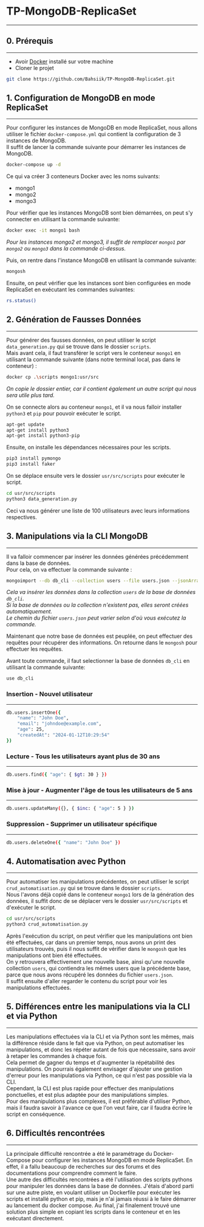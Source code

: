 # TP-MongoDB-ReplicaSet

___

## 0. Prérequis

___

- Avoir [Docker](https://docs.docker.com/get-docker/) installé sur votre machine
- Cloner le projet

```bash
git clone https://github.com/Bahsiik/TP-MongoDB-ReplicaSet.git
```

## 1. Configuration de MongoDB en mode ReplicaSet

___

Pour configurer les instances de MongoDB en mode ReplicaSet, nous allons utiliser le fichier `docker-compose.yml` qui
contient la configuration de 3 instances de MongoDB. <br> Il suffit de lancer la commande suivante pour démarrer les instances de MongoDB.

```bash
docker-compose up -d
```

Ce qui va créer 3 conteneurs Docker avec les noms suivants:

- mongo1
- mongo2
- mongo3

Pour vérifier que les instances MongoDB sont bien démarrées, on peut s'y connecter en utilisant la commande suivante:

```bash
docker exec -it mongo1 bash
```

_Pour les instances mongo2 et mongo3, il suffit de remplacer `mongo1` par `mongo2` ou `mongo3` dans la commande
ci-dessus._

Puis, on rentre dans l'instance MongoDB en utilisant la commande suivante:

```bash
mongosh
```

Ensuite, on peut vérifier que les instances sont bien configurées en mode ReplicaSet en exécutant les commandes
suivantes:

```bash
rs.status()
```

## 2. Génération de Fausses Données

___

Pour générer des fausses données, on peut utiliser le script `data_generation.py` qui se trouve dans le
dossier `scripts`. <br> Mais avant cela, il faut transférer le script vers le conteneur `mongo1` en utilisant la commande suivante (dans notre
terminal local, pas dans le conteneur) :

```bash
docker cp .\scripts mongo1:usr/src
```

_On copie le dossier entier, car il contient également un autre script qui nous sera utile plus tard._

On se connecte alors au conteneur `mongo1`, et il va nous falloir installer `python3` et `pip` pour pouvoir exécuter le
script.

```bash
apt-get update
apt-get install python3
apt-get install python3-pip
```

Ensuite, on installe les dépendances nécessaires pour les scripts.

```bash
pip3 install pymongo
pip3 install faker
```

On se déplace ensuite vers le dossier `usr/src/scripts` pour exécuter le script.

```bash
cd usr/src/scripts
python3 data_generation.py
```

Ceci va nous générer une liste de 100 utilisateurs avec leurs informations respectives.

## 3. Manipulations via la CLI MongoDB

___

Il va falloir commencer par insérer les données générées précédemment dans la base de données.
<br>Pour cela, on va effectuer la commande suivante :

```bash
mongoimport --db db_cli --collection users --file users.json --jsonArray
```

_Cela va insérer les données dans la collection `users` de la base de données `db_cli`. <br>Si la base de données ou la
collection n'existent pas, elles seront créées automatiquement. <br>Le chemin du
fichier `users.json` peut varier selon d'où vous exécutez la commande._

Maintenant que notre base de données est peuplée, on peut effectuer des requêtes pour récupérer des informations.
On retourne dans le `mongosh` pour effectuer les requêtes.

Avant toute commande, il faut selectionner la base de données `db_cli` en utilisant la commande suivante:

```bash
use db_cli
```

### Insertion - Nouvel utilisateur

___

```bash
db.users.insertOne({
    "name": "John Doe",
    "email": "johndoe@example.com",
    "age": 25,
    "createdAt": "2024-01-12T10:29:54"
})
```

### Lecture - Tous les utilisateurs ayant plus de 30 ans

___

```bash
db.users.find({ "age": { $gt: 30 } })
```

### Mise à jour - Augmenter l'âge de tous les utilisateurs de 5 ans

___

```bash
db.users.updateMany({}, { $inc: { "age": 5 } })
```

### Suppression - Supprimer un utilisateur spécifique

___

```bash
db.users.deleteOne({ "name": "John Doe" })
```

## 4. Automatisation avec Python

___

Pour automatiser les manipulations précédentes, on peut utiliser le script `crud_automatisation.py` qui se trouve dans
le dossier `scripts`. <br> Nous l'avons déjà copié dans le conteneur `mongo1` lors de la génération des données, il suffit donc de se déplacer vers
le dossier `usr/src/scripts` et d'exécuter le script.

```bash
cd usr/src/scripts
python3 crud_automatisation.py
```

Après l'exécution du script, on peut vérifier que les manipulations ont bien été effectuées, car dans un premier temps,
nous avons un print des utilisateurs trouvés, puis il nous suffit de vérifier dans le `mongosh` que les manipulations
ont bien été effectuées. <br> On y retrouvera effectivement une nouvelle base, ainsi qu'une nouvelle collection `users`, qui
contiendra les mêmes users que la précédente base, parce que nous avons récupéré les données du fichier `users.json`. <br> Il
suffit ensuite d'aller regarder le contenu du script pour voir les manipulations effectuées.

## 5. Différences entre les manipulations via la CLI et via Python

___

Les manipulations effectuées via la CLI et via Python sont les mêmes, mais la différence réside dans le fait que via
Python, on peut automatiser les manipulations, et donc les répéter autant de fois que nécessaire, sans avoir à retaper
les
commandes à chaque fois. <br> Cela permet de gagner du temps et d'augmenter la répétabilité des manipulations. On pourrais
également envisager
d'ajouter une gestion d'erreur pour les manipulations via Python, ce qui n'est pas possible via la CLI.
<br>Cependant, la CLI est plus rapide pour effectuer des manipulations ponctuelles, et est plus adaptée pour des
manipulations
simples. <br> Pour des manipulations plus complexes, il est préférable d'utiliser Python, mais il faudra savoir
à l'avance ce que l'on veut faire, car il faudra écrire le script en conséquence.

## 6. Difficultés rencontrées

___

La principale difficulté rencontrée a été le paramétrage du Docker-Compose pour configurer les instances MongoDB en mode
ReplicaSet. En effet, il a fallu beaucoup de recherches sur des forums et des documentations pour comprendre comment le
faire. <br> Une autre des difficultés rencontrées a été l'utilisation des scripts pythons pour manipuler les données dans la
base de données. J'étais d'abord parti sur une autre piste, en voulant utiliser un Dockerfile pour exécuter les scripts
et installé python et pip, mais je n'ai jamais réussi à le faire démarrer au lancement du docker compose. Au final, j'ai
finalement trouvé une solution plus simple en copiant les scripts dans le conteneur
et en les exécutant directement.
